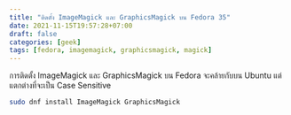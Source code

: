 ```yaml
---
title: "ติดตั้ง ImageMagick และ GraphicsMagick บน Fedora 35"
date: 2021-11-15T19:57:28+07:00
draft: false
categories: [geek]
tags: [fedora, imagemagick, graphicsmagick, magick]
---
```


การติดตั้ง ImageMagick และ GraphicsMagick บน Fedora จะคล้ายกับบน Ubuntu แต่แตกต่างที่จะเป็น Case Sensitive

```bash
sudo dnf install ImageMagick GraphicsMagick
```

